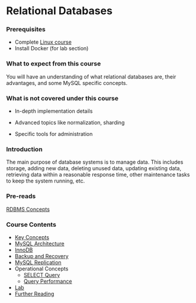 # Relational Databases

### Prerequisites
*   Complete [Linux course](https://linkedin.github.io/school-of-sre/level101/linux_basics/intro/)
*   Install Docker (for lab section)

### What to expect from this course
You will have an understanding of what relational databases are, their advantages, and some MySQL specific concepts.

### What is not covered under this course
*   In-depth implementation details

*   Advanced topics like normalization, sharding

*   Specific tools for administration

### Introduction
The main purpose of database systems is to manage data. This includes storage, adding new data, deleting unused data, updating existing data, retrieving data within a reasonable response time, other maintenance tasks to keep the system running, etc.

### Pre-reads
[RDBMS Concepts](https://beginnersbook.com/2015/04/rdbms-concepts/)

### Course Contents
- [Key Concepts](https://linkedin.github.io/school-of-sre/level101/databases_sql/concepts/)
- [MySQL Architecture](https://linkedin.github.io/school-of-sre/level101/databases_sql/mysql/#mysql-architecture)
- [InnoDB](https://linkedin.github.io/school-of-sre/level101/databases_sql/innodb/)
- [Backup and Recovery](https://linkedin.github.io/school-of-sre/level101/databases_sql/backup_recovery/)
- [MySQL Replication](https://linkedin.github.io/school-of-sre/level101/databases_sql/replication/)
- Operational Concepts
    - [SELECT Query](https://linkedin.github.io/school-of-sre/level101/databases_sql/select_query/)
    - [Query Performance](https://linkedin.github.io/school-of-sre/level101/databases_sql/query_performance/)
- [Lab](https://linkedin.github.io/school-of-sre/level101/databases_sql/lab/)
- [Further Reading](https://linkedin.github.io/school-of-sre/level101/databases_sql/conclusion/#further-reading)
